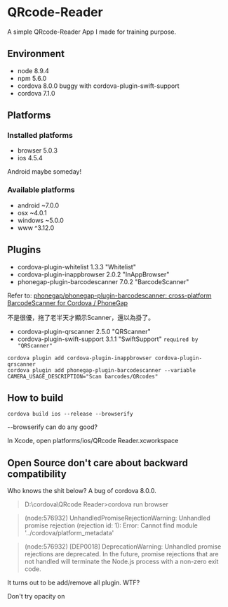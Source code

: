 # QRcode-Reader
A simple QRcode-Reader App I made for training purpose.

## Environment
- node	8.9.4
- npm	5.6.0
- cordova 8.0.0 buggy with cordova-plugin-swift-support
- cordova 7.1.0

## Platforms
### Installed platforms
- browser 5.0.3
- ios 4.5.4

Android maybe someday!

### Available platforms

- android ~7.0.0
- osx ~4.0.1
- windows ~5.0.0
- www ^3.12.0

## Plugins
- cordova-plugin-whitelist 1.3.3 "Whitelist"
- cordova-plugin-inappbrowser 2.0.2 "InAppBrowser"
- phonegap-plugin-barcodescanner 7.0.2 "BarcodeScanner"

Refer to: [phonegap/phonegap-plugin-barcodescanner: cross-platform BarcodeScanner for Cordova / PhoneGap](https://github.com/phonegap/phonegap-plugin-barcodescanner)

不是很優，拖了老半天才顯示Scanner，還以為掛了。

- cordova-plugin-qrscanner 2.5.0 "QRScanner"
- cordova-plugin-swift-support 3.1.1 "SwiftSupport"  `required by "QRScanner"`
```
cordova plugin add cordova-plugin-inappbrowser cordova-plugin-qrscanner
cordova plugin add phonegap-plugin-barcodescanner --variable CAMERA_USAGE_DESCRIPTION="Scan barcodes/QRcodes"
```
## How to build
```
cordova build ios --release --browserify
```
--browserify can do any good?

In Xcode, open platforms/ios/QRcode Reader.xcworkspace

## Open Source don't care about backward compatibility
Who knows the shit below? A bug of cordova 8.0.0.

> D:\cordova\QRcode Reader>cordova run browser

> (node:576932) UnhandledPromiseRejectionWarning: Unhandled promise rejection (rejection id: 1): Error: Cannot find module '../cordova/platform_metadata'

> (node:576932) [DEP0018] DeprecationWarning: Unhandled promise rejections are deprecated. In the future, promise rejections that are not handled will terminate the Node.js process with a non-zero exit code.

It turns out to be add/remove all plugin. WTF?



Don't try opacity on <body>
